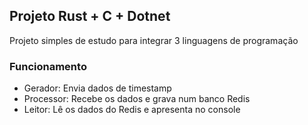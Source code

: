 ## Projeto Rust + C + Dotnet

Projeto simples de estudo para integrar 3 linguagens de programação

### Funcionamento
- Gerador: Envia dados de timestamp
- Processor: Recebe os dados e grava num banco Redis
- Leitor: Lê os dados do Redis e apresenta no console